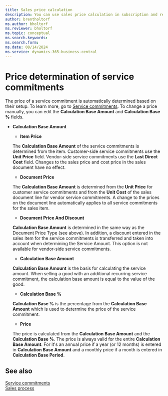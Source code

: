 ```yaml
---
title: Sales price calculation
description: You can use sales price calculation in subscription and recurring billing.
author: brentholtorf
ms.author: bholtorf
ms.reviewer: bholtorf
ms.topic: conceptual
ms.search.keywords: 
ms.search.form: 
ms.date: 08/14/2024
ms.service: dynamics-365-business-central
---
```


# Price determination of service commitments

The price of a service commitment is automatically determined based on their setup. To learn more, go to [Service commitments](../masterdata/service-commitments.md). To change a price manually, you can edit the **Calculation Base Amount** and **Calculation Base %** fields.

* **Calculation Base Amount**

   * **Item Price**

   The **Calculation Base Amount** of the service commitments is determined from the item. Customer-side service commitments use the **Unit Price** field. Vendor-side service commitments use the **Last Direct Cost** field. Changes to the sales price and cost price in the sales document have no effect.

   * **Document Price**

   The **Calculation Base Amount** is determined from the **Unit Price** for customer service commitments and from the **Unit Cost** of the sales document line for vendor service commitments. A change to the prices on the document line automatically applies to all service commitments for the sales item.

   * **Document Price And Discount**

   **Calculation Base Amount** is determined in the same way as the Document Price Type (see above). In addition, a discount entered in the sales item for the service commitments is transferred and taken into account when determining the Service Amount. This option is not available for vendor-side service commitments.

   * **Calculation Base Amount**

   **Calculation Base Amount** is the basis for calculating the service amount. When selling a good with an additional recurring service commitment, the calculation base amount is equal to the value of the good.

   * **Calculation Base %**

   **Calculation Base %** is the percentage from the **Calculation Base Amount** which is used to determine the price of the service commitment.

   * **Price**

   The price is calculated from the **Calculation Base Amount** and the **Calculation Base %**. The price is always valid for the entire **Calculation Base Amount**. For it's an annual price if a year (or 12 months) is entered in **Calculation Base Amount** and a monthly price if a month is entered in **Calculation Base Period**.

## See also

[Service commitments](../masterdata/service-commitments.md)  
[Sales process](sales-service-commitments.md)  